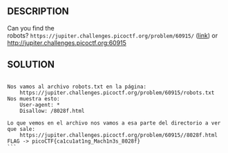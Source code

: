 
## DESCRIPTION

Can you find the robots? `https://jupiter.challenges.picoctf.org/problem/60915/` ([link](https://jupiter.challenges.picoctf.org/problem/60915/)) or http://jupiter.challenges.picoctf.org:60915


## SOLUTION

````

Nos vamos al archivo robots.txt en la página: 
	https://jupiter.challenges.picoctf.org/problem/60915/robots.txt
Nos muestra esto: 
	User-agent: *
	Disallow: /8028f.html

Lo que vemos en el archivo nos vamos a esa parte del directorio a ver que sale: 
	https://jupiter.challenges.picoctf.org/problem/60915//8028f.html
FLAG -> picoCTF{ca1cu1at1ng_Mach1n3s_8028f}
```